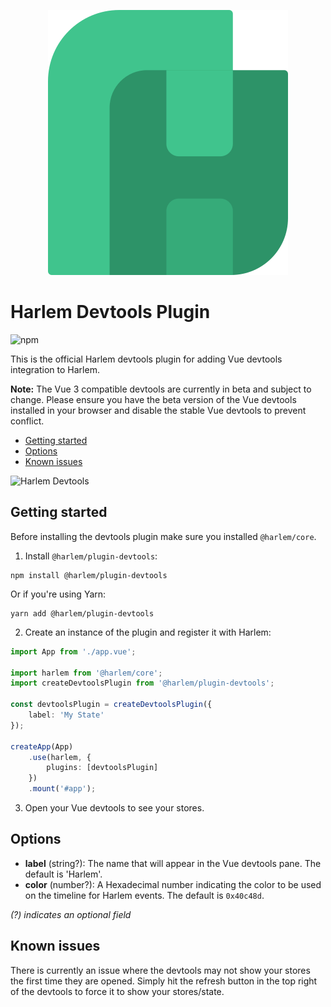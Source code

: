 <p align="center">
    <a href="https://harlemjs.com">
        <img src="https://raw.githubusercontent.com/andrewcourtice/harlem/main/app/src/assets/images/logo-192.svg" alt="Harlem"/>
    </a>
</p>

# Harlem Devtools Plugin

![npm](https://img.shields.io/npm/v/@harlem/plugin-devtools)

This is the official Harlem devtools plugin for adding Vue devtools integration to Harlem.

**Note:** The Vue 3 compatible devtools are currently in beta and subject to change. Please ensure you have the beta version of the Vue devtools installed in your browser and disable the stable Vue devtools to prevent conflict.

<!-- TOC -->

- [Getting started](#getting-started)
- [Options](#options)
- [Known issues](#known-issues)

<!-- /TOC -->

![Harlem Devtools](https://user-images.githubusercontent.com/11718453/95668309-aa5ade00-0bb5-11eb-99f5-1fea4d2061ff.gif)

## Getting started

Before installing the devtools plugin make sure you installed `@harlem/core`.

1. Install `@harlem/plugin-devtools`:
```
npm install @harlem/plugin-devtools
```
Or if you're using Yarn:
```
yarn add @harlem/plugin-devtools
```

2. Create an instance of the plugin and register it with Harlem:
```typescript
import App from './app.vue';

import harlem from '@harlem/core';
import createDevtoolsPlugin from '@harlem/plugin-devtools';

const devtoolsPlugin = createDevtoolsPlugin({
    label: 'My State'
});

createApp(App)
    .use(harlem, {
        plugins: [devtoolsPlugin]
    })
    .mount('#app');
```

3. Open your Vue devtools to see your stores.


## Options

- **label** (string?): The name that will appear in the Vue devtools pane. The default is 'Harlem'.
- **color** (number?): A Hexadecimal number indicating the color to be used on the timeline for Harlem events. The default is `0x40c48d`.

*(?) indicates an optional field*


## Known issues
There is currently an issue where the devtools may not show your stores the first time they are opened. Simply hit the refresh button in the top right of the devtools to force it to show your stores/state.

